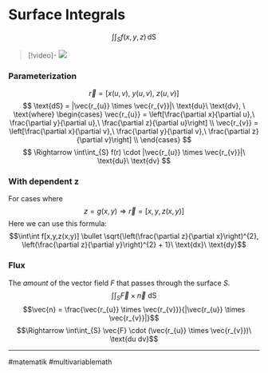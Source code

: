 # Surface Integrals

$$\int\int_{S}f(x,y,z) \,\text{dS}$$
>[!video]-
>![](https://www.youtube.com/watch?v=Gml1HT4y3_c)
### Parameterization
$$\vec{r} = [x(u,v),\ y(u,v),\ z(u,v)]$$
$$
\text{dS} = |\vec{r_{u}} \times \vec{r_{v}}|\ \text{du}\ \text{dv}, \ \text{where}
\begin{cases}
\vec{r_{u}} = \left[\frac{\partial x}{\partial u},\ \frac{\partial y}{\partial u},\ \frac{\partial z}{\partial u}\right] \\
\vec{r_{v}} = \left[\frac{\partial x}{\partial v},\ \frac{\partial y}{\partial v},\ \frac{\partial z}{\partial v}\right] \\
\end{cases}
$$
$$
\Rightarrow \int\int_{S} f(r) \cdot |\vec{r_{u}} \times \vec{r_{v}}|\ \text{du}\ \text{dv}
$$
### With dependent z
For cases where
$$z = g(x, y) \Rightarrow \vec{r} = [x, y ,z(x,y)]$$
Here we can use this formula:
$$\int\int f[x,y,z(x,y)] \bullet \sqrt{\left(\frac{\partial z}{\partial x}\right)^{2}, \left(\frac{\partial z}{\partial y}\right)^{2} + 1}\ \text{dx}\ \text{dy}$$
### Flux
The *amount* of the vector field $F$ that passes through the surface $S$.
$$\int\int_{S} \vec{F} \times \vec{n}\ \text{dS}$$
$$\vec{n} = \frac{\vec{r_{u}} \times \vec{r_{v}}}{|\vec{r_{u}} \times \vec{r_{v}}|}$$
$$\Rightarrow \int\int_{S} \vec{F} \cdot (\vec{r_{u}} \times \vec{r_{v}})\ \text{du dv}$$

---
#matematik #multivariablemath